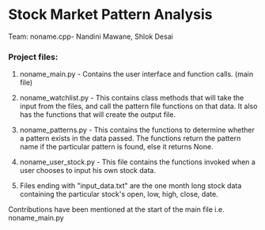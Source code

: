 # Stock Market Pattern Analysis
Team: noname.cpp- Nandini Mawane, Shlok Desai

### Project files:
1. noname_main.py - Contains the user interface and function calls. (main file)

2. noname_watchlist.py - This contains class methods that will take the input from the files, and call the pattern file functions on that data. It also has the functions that will create the output file.

3. noname_patterns.py - This contains the functions to determine whether a pattern exists in the data passed. The functions return the pattern name if the particular pattern is found, else it returns None.

4. noname_user_stock.py - This file contains the functions invoked when a user chooses to input his own stock data.

5. Files ending with "input_data.txt" are the one month long stock data containing the particular stock's open, low, high, close, date.

Contributions have been mentioned at the start of the main file i.e. noname_main.py
